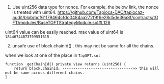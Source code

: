 1. Use uint256 data type for nonce.
For example, the below link, the nonce is treated with uint64.
https://github.com/Tapioca-DAO/tapiocaz-audit/blob/bcf61f79464cfdc0484aa272f9f6e28d5de36a8f/contracts/tOFT/modules/BaseTOFTStrategyModule.sol#L126

uint64 value can be easily reached. max value of uint64 is `18446744073709551615`

2. unsafe use of block.chainId() . this may not be same for all the chains.

when we look at one of the place in `TapOFT.sol`

    function _getChainId() private view returns (uint256) {
        return block.chainid; -------------------------------->> this will not be same across different chains.
    }

